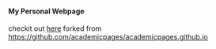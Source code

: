 #### My Personal Webpage

checkit out [here](https://purnasai.github.io/)
forked from https://github.com/academicpages/academicpages.github.io
